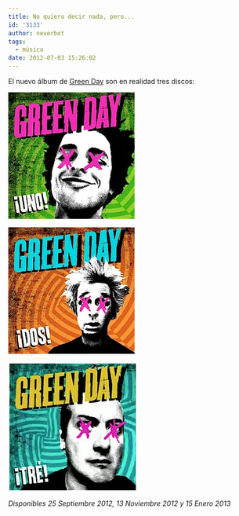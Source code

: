 ```yaml
---
title: No quiero decir nada, pero...
id: '3133'
author: neverbot
tags:
  - música
date: 2012-07-03 15:26:02
---
```


El nuevo álbum de [Green Day](http://www.lastfm.es/music/Green+Day) son en realidad tres discos:

![201207031521.jpg](./no-quiero-decir-nada-pero/2012070315211.jpg)

![201207031521.jpg](./no-quiero-decir-nada-pero/201207031521.jpg)

![201207031523.jpg](./no-quiero-decir-nada-pero/201207031523.jpg)

_Disponibles 25 Septiembre 2012, 13 Noviembre 2012 y 15 Enero 2013_
